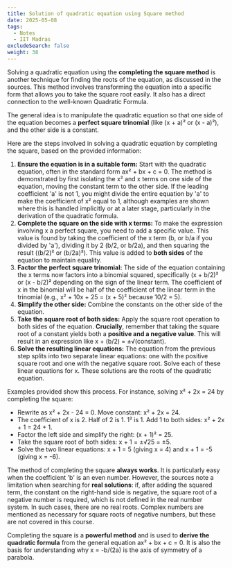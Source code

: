 ```yaml
---
title: Solution of quadratic equation using Square method
date: 2025-05-08
tags:
  - Notes 
  - IIT Madras
excludeSearch: false
weight: 38
---
```


Solving a quadratic equation using the **completing the square method** is another technique for finding the roots of the equation, as discussed in the sources. This method involves transforming the equation into a specific form that allows you to take the square root easily. It also has a direct connection to the well-known Quadratic Formula.

The general idea is to manipulate the quadratic equation so that one side of the equation becomes a **perfect square trinomial** (like (x + a)² or (x - a)²), and the other side is a constant.

Here are the steps involved in solving a quadratic equation by completing the square, based on the provided information:

1.  **Ensure the equation is in a suitable form:** Start with the quadratic equation, often in the standard form ax² + bx + c = 0. The method is demonstrated by first isolating the x² and x terms on one side of the equation, moving the constant term to the other side. If the leading coefficient 'a' is not 1, you might divide the entire equation by 'a' to make the coefficient of x² equal to 1, although examples are shown where this is handled implicitly or at a later stage, particularly in the derivation of the quadratic formula.
2.  **Complete the square on the side with x terms:** To make the expression involving x a perfect square, you need to add a specific value. This value is found by taking the coefficient of the x term (b, or b/a if you divided by 'a'), dividing it by 2 (b/2, or b/2a), and then squaring the result ((b/2)² or (b/2a)²). This value is added to **both sides** of the equation to maintain equality.
3.  **Factor the perfect square trinomial:** The side of the equation containing the x terms now factors into a binomial squared, specifically (x + b/2)² or (x - b/2)² depending on the sign of the linear term. The coefficient of x in the binomial will be half of the coefficient of the linear term in the trinomial (e.g., x² + 10x + 25 = (x + 5)² because 10/2 = 5).
4.  **Simplify the other side:** Combine the constants on the other side of the equation.
5.  **Take the square root of both sides:** Apply the square root operation to both sides of the equation. **Crucially**, remember that taking the square root of a constant yields both a **positive and a negative value**. This will result in an expression like x + (b/2) = ±√(constant).
6.  **Solve the resulting linear equations:** The equation from the previous step splits into two separate linear equations: one with the positive square root and one with the negative square root. Solve each of these linear equations for x. These solutions are the roots of the quadratic equation.

Examples provided show this process. For instance, solving x² + 2x = 24 by completing the square:
*   Rewrite as x² + 2x - 24 = 0. Move constant: x² + 2x = 24.
*   The coefficient of x is 2. Half of 2 is 1. 1² is 1. Add 1 to both sides: x² + 2x + 1 = 24 + 1.
*   Factor the left side and simplify the right: (x + 1)² = 25.
*   Take the square root of both sides: x + 1 = ±√25 = ±5.
*   Solve the two linear equations: x + 1 = 5 (giving x = 4) and x + 1 = -5 (giving x = -6).

The method of completing the square **always works**. It is particularly easy when the coefficient 'b' is an even number. However, the sources note a limitation when searching for **real solutions**: if, after adding the squared term, the constant on the right-hand side is negative, the square root of a negative number is required, which is not defined in the real number system. In such cases, there are no real roots. Complex numbers are mentioned as necessary for square roots of negative numbers, but these are not covered in this course.

Completing the square is a **powerful method** and is used to **derive the quadratic formula** from the general equation ax² + bx + c = 0. It is also the basis for understanding why x = -b/(2a) is the axis of symmetry of a parabola.